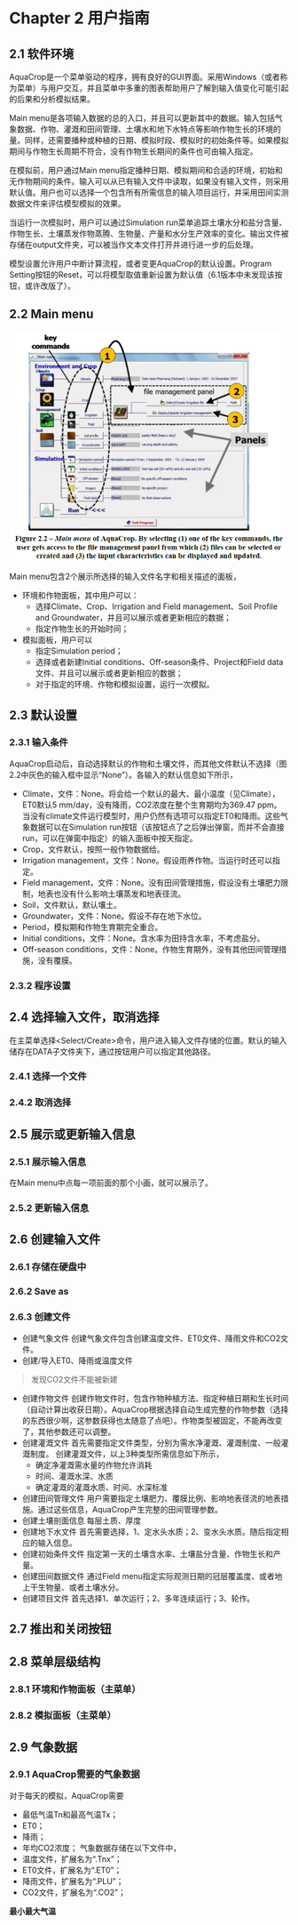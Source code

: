 # Chapter 2 用户指南
## 2.1 软件环境
AquaCrop是一个菜单驱动的程序，拥有良好的GUI界面。采用Windows（或者称为菜单）与用户交互，并且菜单中多重的图表帮助用户了解到输入值变化可能引起的后果和分析模拟结果。

Main menu是各项输入数据的总的入口，并且可以更新其中的数据。输入包括气象数据、作物、灌溉和田间管理、土壤水和地下水特点等影响作物生长的环境的量。同样，还需要播种或种植的日期、模拟时段、模拟时的初始条件等。如果模拟期间与作物生长周期不符合，没有作物生长期间的条件也可由输入指定。

在模拟前，用户通过Main menu指定播种日期、模拟期间和合适的环境，初始和无作物期间的条件。输入可以从已有输入文件中读取，如果没有输入文件，则采用默认值。用户也可以选择一个包含所有所需信息的输入项目运行，并采用田间实测数据文件来评估模型模拟的效果。

当运行一次模拟时，用户可以通过Simulation run菜单追踪土壤水分和盐分含量、作物生长、土壤蒸发作物蒸腾、生物量、产量和水分生产效率的变化。输出文件被存储在output文件夹，可以被当作文本文件打开并进行进一步的后处理。

模型设置允许用户中断计算流程，或者变更AquaCrop的默认设置。Program Setting按钮的Reset，可以将模型取值重新设置为默认值（6.1版本中未发现该按钮，或许改版了）。

## 2.2 Main menu
<img src=".\Figs\Fig2.2.png" width="500px" />

Main menu包含2个展示所选择的输入文件名字和相关描述的面板，
* 环境和作物面板，其中用户可以：
  * 选择Climate、Crop、Irrigation and Field management、Soil Profile and Groundwater，并且可以展示或者更新相应的数据；
  * 指定作物生长的开始时间；
* 模拟面板，用户可以
  * 指定Simulation period；
  * 选择或者新建Initial conditions、Off-season条件、Project和Field data文件、并且可以展示或者更新相应的数据；
  * 对于指定的环境、作物和模拟设置，运行一次模拟。

## 2.3 默认设置
### 2.3.1 输入条件
AquaCrop启动后，自动选择默认的作物和土壤文件，而其他文件默认不选择（图2.2中灰色的输入框中显示“None”）。各输入的默认信息如下所示，

* Climate，文件：None。将会给一个默认的最大、最小温度（见Climate），ET0默认5 mm/day，没有降雨，CO2浓度在整个生育期均为369.47 ppm。当没有climate文件运行模型时，用户仍然有选项可以指定ET0和降雨。这些气象数据可以在Simulation run按钮（该按钮点了之后弹出弹窗，而并不会直接run，可以在弹窗中指定）的输入面板中按天指定。
* Crop，文件默认，按照一般作物数据给。
* Irrigation management，文件：None。假设雨养作物。当运行时还可以指定。
* Field management，文件：None。没有田间管理措施，假设没有土壤肥力限制，地表也没有什么影响土壤蒸发和地表径流。
* Soil，文件默认，默认壤土。
* Groundwater，文件：None。假设不存在地下水位。
* Period，模拟期和作物生育期完全重合。
* Initial conditions，文件：None。含水率为田持含水率，不考虑盐分。
* Off-season conditions，文件：None。作物生育期外，没有其他田间管理措施，没有覆膜。

### 2.3.2 程序设置

## 2.4 选择输入文件，取消选择
在主菜单选择<Select/Create>命令，用户进入输入文件存储的位置。默认的输入储存在DATA子文件夹下，通过<Path>按钮用户可以指定其他路径。
### 2.4.1 选择一个文件
### 2.4.2 取消选择

## 2.5 展示或更新输入信息
### 2.5.1 展示输入信息
在Main menu中点每一项前面的那个小画，就可以展示了。
### 2.5.2 更新输入信息

## 2.6 创建输入文件
### 2.6.1 存储在硬盘中
### 2.6.2 Save as
### 2.6.3 创建文件
* 创建气象文件
创建气象文件包含创建温度文件、ET0文件、降雨文件和CO2文件。
* 创建/导入ET0、降雨或温度文件
> 发现CO2文件不能被新建
* 创建作物文件
创建作物文件时，包含作物种植方法、指定种植日期和生长时间（自动计算出收获日期）。AquaCrop根据选择自动生成完整的作物参数（选择的东西很少啊，这参数获得也太随意了点吧）。作物类型被固定，不能再改变了，其他参数还可以调整。
* 创建灌溉文件
首先需要指定文件类型，分别为需水净灌溉、灌溉制度、一般灌溉制度。
创建灌溉文件，以上3种类型所需信息如下所示，
  * 确定净灌溉需水量的作物允许消耗
  * 时间、灌溉水深、水质
  * 确定灌溉的灌溉水质、时间、水深标准
* 创建田间管理文件
用户需要指定土壤肥力、覆膜比例、影响地表径流的地表措施。通过这些信息，AquaCrop产生完整的田间管理参数。
* 创建土壤剖面信息
每层土质、厚度
* 创建地下水文件
首先需要选择，1、定水头水质；2、变水头水质。随后指定相应的输入信息。
* 创建初始条件文件
指定第一天的土壤含水率、土壤盐分含量、作物生长和产量。
* 创建田间数据文件
通过Field menu指定实际观测日期的冠层覆盖度、或者地上干生物量、或者土壤水分。
* 创建项目文件
首先选择1、单次运行；2、多年连续运行；3、轮作。

## 2.7 推出和关闭按钮

## 2.8 菜单层级结构
### 2.8.1 环境和作物面板（主菜单）
### 2.8.2 模拟面板（主菜单）

## 2.9 气象数据
### 2.9.1 AquaCrop需要的气象数据
对于每天的模拟，AquaCrop需要
* 最低气温Tn和最高气温Tx；
* ET0；
* 降雨；
* 年均CO2浓度；
气象数据存储在以下文件中，
* 温度文件，扩展名为“.Tnx”；
* ET0文件，扩展名为“.ET0”；
* 降雨文件，扩展名为“.PLU”；
* CO2文件，扩展名为“.CO2”；

**最小最大气温**







